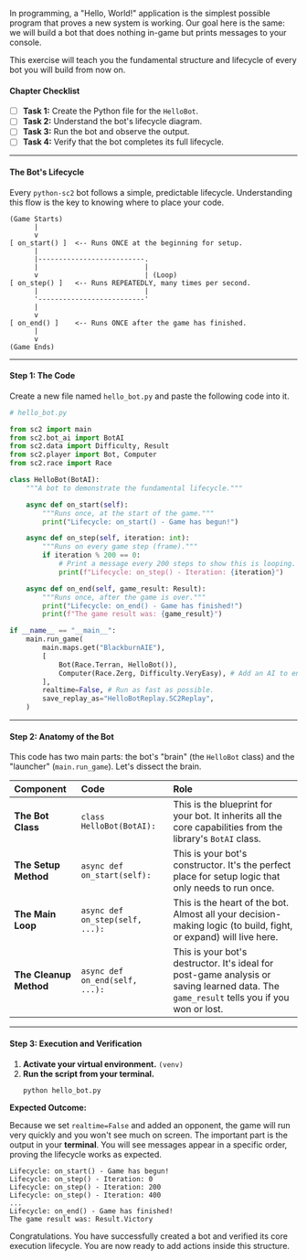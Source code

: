 In programming, a "Hello, World!" application is the simplest possible program that proves a new system is working. Our goal here is the same: we will build a bot that does nothing in-game but prints messages to your console.

This exercise will teach you the fundamental structure and lifecycle of every bot you will build from now on.

#### **Chapter Checklist**

-   [ ] **Task 1:** Create the Python file for the `HelloBot`.
-   [ ] **Task 2:** Understand the bot's lifecycle diagram.
-   [ ] **Task 3:** Run the bot and observe the output.
-   [ ] **Task 4:** Verify that the bot completes its full lifecycle.

---

#### **The Bot's Lifecycle**

Every `python-sc2` bot follows a simple, predictable lifecycle. Understanding this flow is the key to knowing where to place your code.

```
(Game Starts)
      |
      v
[ on_start() ]  <-- Runs ONCE at the beginning for setup.
      |
      |--------------------------.
      |                          |
      v                          | (Loop)
[ on_step() ]   <-- Runs REPEATEDLY, many times per second.
      |                          |
      '--------------------------'
      |
      v
[ on_end() ]    <-- Runs ONCE after the game has finished.
      |
      v
(Game Ends)
```

---

#### **Step 1: The Code**

Create a new file named `hello_bot.py` and paste the following code into it.

```python
# hello_bot.py

from sc2 import main
from sc2.bot_ai import BotAI
from sc2.data import Difficulty, Result
from sc2.player import Bot, Computer
from sc2.race import Race

class HelloBot(BotAI):
    """A bot to demonstrate the fundamental lifecycle."""

    async def on_start(self):
        """Runs once, at the start of the game."""
        print("Lifecycle: on_start() - Game has begun!")

    async def on_step(self, iteration: int):
        """Runs on every game step (frame)."""
        if iteration % 200 == 0:
            # Print a message every 200 steps to show this is looping.
            print(f"Lifecycle: on_step() - Iteration: {iteration}")

    async def on_end(self, game_result: Result):
        """Runs once, after the game is over."""
        print("Lifecycle: on_end() - Game has finished!")
        print(f"The game result was: {game_result}")

if __name__ == "__main__":
    main.run_game(
        main.maps.get("BlackburnAIE"),
        [
            Bot(Race.Terran, HelloBot()),
            Computer(Race.Zerg, Difficulty.VeryEasy), # Add an AI to ensure the game ends.
        ],
        realtime=False, # Run as fast as possible.
        save_replay_as="HelloBotReplay.SC2Replay",
    )
```

---

#### **Step 2: Anatomy of the Bot**

This code has two main parts: the bot's "brain" (the `HelloBot` class) and the "launcher" (`main.run_game`). Let's dissect the brain.

| Component | Code | Role |
| :--- | :--- | :--- |
| **The Bot Class** | `class HelloBot(BotAI):` | This is the blueprint for your bot. It inherits all the core capabilities from the library's `BotAI` class. |
| **The Setup Method**| `async def on_start(self):` | This is your bot's constructor. It's the perfect place for setup logic that only needs to run once. |
| **The Main Loop** | `async def on_step(self, ...):` | This is the heart of the bot. Almost all your decision-making logic (to build, fight, or expand) will live here. |
| **The Cleanup Method**|`async def on_end(self, ...):`| This is your bot's destructor. It's ideal for post-game analysis or saving learned data. The `game_result` tells you if you won or lost.|

---

#### **Step 3: Execution and Verification**

1.  **Activate your virtual environment.** `(venv)`
2.  **Run the script from your terminal.**
    ```sh
    python hello_bot.py
    ```

**Expected Outcome:**

Because we set `realtime=False` and added an opponent, the game will run very quickly and you won't see much on screen. The important part is the output in your **terminal**. You will see messages appear in a specific order, proving the lifecycle works as expected.

```
Lifecycle: on_start() - Game has begun!
Lifecycle: on_step() - Iteration: 0
Lifecycle: on_step() - Iteration: 200
Lifecycle: on_step() - Iteration: 400
...
Lifecycle: on_end() - Game has finished!
The game result was: Result.Victory
```

Congratulations. You have successfully created a bot and verified its core execution lifecycle. You are now ready to add actions inside this structure.